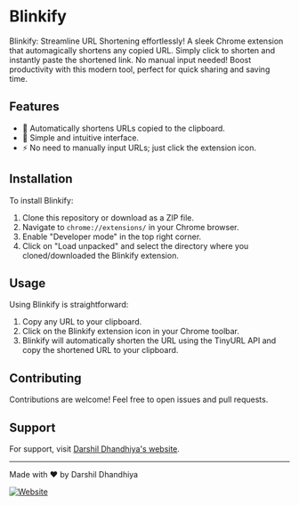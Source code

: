# Blinkify

Blinkify: Streamline URL Shortening effortlessly! A sleek Chrome extension that automagically shortens any copied URL. Simply click to shorten and instantly paste the shortened link. No manual input needed! Boost productivity with this modern tool, perfect for quick sharing and saving time.

## Features

- 🚀 Automatically shortens URLs copied to the clipboard.
- 🎨 Simple and intuitive interface.
- ⚡ No need to manually input URLs; just click the extension icon.

## Installation

To install Blinkify:

1. Clone this repository or download as a ZIP file.
2. Navigate to `chrome://extensions/` in your Chrome browser.
3. Enable "Developer mode" in the top right corner.
4. Click on "Load unpacked" and select the directory where you cloned/downloaded the Blinkify extension.

## Usage

Using Blinkify is straightforward:

1. Copy any URL to your clipboard.
2. Click on the Blinkify extension icon in your Chrome toolbar.
3. Blinkify will automatically shorten the URL using the TinyURL API and copy the shortened URL to your clipboard.

## Contributing

Contributions are welcome! Feel free to open issues and pull requests.

## Support

For support, visit [Darshil Dhandhiya's website](https://www.darshildhandhiya.tech/).

---

Made with ❤️ by Darshil Dhandhiya

[![Website](https://img.shields.io/badge/Visit-Website-blue)](https://www.darshildhandhiya.tech/)
